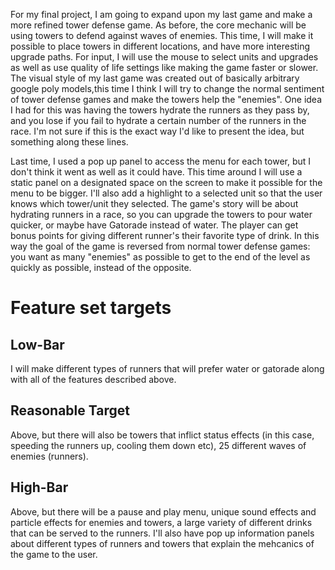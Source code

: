 For my final project, I am going to expand upon my last game and make a more refined tower defense game.
As before, the core mechanic will be using towers to defend against waves of enemies. 
This time, I will make it possible to place towers in different locations, and have more interesting upgrade paths.
For input, I will use the mouse to select units and upgrades as well as use quality of life settings like making the game faster or slower.
The visual style of my last game was created out of basically arbitrary google poly models,this time I think I will try to change the normal sentiment of tower defense games
and make the towers help the "enemies". One idea I had for this was having the towers hydrate the runners as they pass by, and you lose if 
you fail to hydrate a certain number of the runners in the race. I'm not sure if this is the exact way I'd like to present the idea, but something along these lines.

Last time, I used a pop up panel to access the menu for each tower, but I don't think it went as well as it could have. This time around I will use a static panel
on a designated space on the screen to make it possible for the menu to be bigger. I'll also add a highlight to a selected unit so that the user knows which tower/unit they selected.
The game's story will be about hydrating runners in a race, so you can upgrade the towers to pour water quicker, or maybe have
Gatorade instead of water. The player can get bonus points for giving different runner's their favorite type of drink. In this way the goal of the game is reversed from normal tower defense games:
you want as many "enemies" as possible to get to the end of the level as quickly as possible, instead of the opposite.


# Feature set targets

## Low-Bar
I will make different types of runners that will prefer water or gatorade along with all of the features described above.

## Reasonable Target
Above, but there will also be towers that inflict status effects (in this case, speeding the runners up, cooling them down etc), 25 different waves of enemies (runners).


## High-Bar
Above, but there will be a pause and play menu, unique sound effects and particle effects for enemies and towers, a large variety of different drinks
that can be served to the runners. I'll also have pop up information panels about different types of runners and towers that explain the mehcanics of the game to the user.
